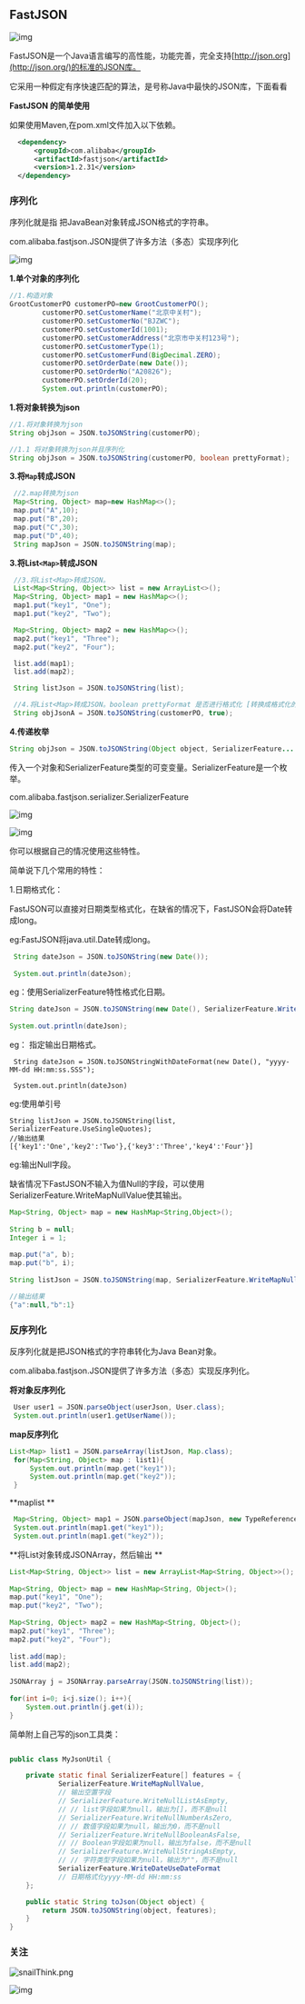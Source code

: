##  FastJSON 

![img](https://whcoding.oss-cn-hangzhou.aliyuncs.com/img/20220531092141.jpeg)

FastJSON是一个Java语言编写的高性能，功能完善，完全支持[http://json.org](http://json.org/)的标准的JSON库。

它采用一种假定有序快速匹配的算法，是号称Java中最快的JSON库，下面看看



**FastJSON 的简单使用**


如果使用Maven,在pom.xml文件加入以下依赖。

```xml
  <dependency>
      <groupId>com.alibaba</groupId>
      <artifactId>fastjson</artifactId>
      <version>1.2.31</version>
  </dependency>
```



### 序列化

序列化就是指 把JavaBean对象转成JSON格式的字符串。

com.alibaba.fastjson.JSON提供了许多方法（多态）实现序列化

![img](https://whcoding.oss-cn-hangzhou.aliyuncs.com/img/20220531092124.png)

 

**1.单个对象的序列化**

```java
//1.构造对象
GrootCustomerPO customerPO=new GrootCustomerPO();
        customerPO.setCustomerName("北京中关村");
        customerPO.setCustomerNo("BJZWC");
        customerPO.setCustomerId(1001);
        customerPO.setCustomerAddress("北京市中关村123号");
        customerPO.setCustomerType(1);
        customerPO.setCustomerFund(BigDecimal.ZERO);
        customerPO.setOrderDate(new Date());
        customerPO.setOrderNo("A20826");
        customerPO.setOrderId(20);
        System.out.println(customerPO);
```



**1.将对象转换为json**

```java
//1.将对象转换为json
String objJson = JSON.toJSONString(customerPO);

//1.1 将对象转换为json并且序列化
String objJson = JSON.toJSONString(customerPO, boolean prettyFormat);

```



**3.将`Map`转成JSON**



```java
 //2.map转换为json
 Map<String, Object> map=new HashMap<>();
 map.put("A",10);
 map.put("B",20);
 map.put("C",30);
 map.put("D",40);
 String mapJson = JSON.toJSONString(map);
```



**3.将List`<Map>`转成JSON**

```java
 //3.将List<Map>转成JSON。
 List<Map<String, Object>> list = new ArrayList<>();
 Map<String, Object> map1 = new HashMap<>();
 map1.put("key1", "One");
 map1.put("key2", "Two");

 Map<String, Object> map2 = new HashMap<>();
 map2.put("key1", "Three");
 map2.put("key2", "Four");

 list.add(map1);
 list.add(map2);

 String listJson = JSON.toJSONString(list);

 //4.将List<Map>转成JSON。boolean prettyFormat 是否进行格式化 [转换成格式化的sql]
 String objJsonA = JSON.toJSONString(customerPO, true);

```



**4.传递枚举**

```java
String objJson = JSON.toJSONString(Object object, SerializerFeature... features) 
```



传入一个对象和SerializerFeature类型的可变变量。SerializerFeature是一个枚举。

com.alibaba.fastjson.serializer.SerializerFeature

![img](https://whcoding.oss-cn-hangzhou.aliyuncs.com/img/20220531092111.png)



![img](https://whcoding.oss-cn-hangzhou.aliyuncs.com/img/20220531092059.png)



你可以根据自己的情况使用这些特性。

简单说下几个常用的特性：

1.日期格式化：

FastJSON可以直接对日期类型格式化，在缺省的情况下，FastJSON会将Date转成long。

eg:FastJSON将java.util.Date转成long。

```java
 String dateJson = JSON.toJSONString(new Date());
         
 System.out.println(dateJson);
```



 eg：使用SerializerFeature特性格式化日期。 

```java
String dateJson = JSON.toJSONString(new Date(), SerializerFeature.WriteDateUseDateFormat);
         
System.out.println(dateJson);
```

 eg： 指定输出日期格式。 

```
 String dateJson = JSON.toJSONStringWithDateFormat(new Date(), "yyyy-MM-dd HH:mm:ss.SSS");
         
 System.out.println(dateJson)

```

 eg:使用单引号

```
String listJson = JSON.toJSONString(list, SerializerFeature.UseSingleQuotes);
//输出结果
[{'key1':'One','key2':'Two'},{'key3':'Three','key4':'Four'}]
```

  eg:输出Null字段。 

  缺省情况下FastJSON不输入为值Null的字段，可以使用SerializerFeature.WriteMapNullValue使其输出。 

 ```java
 Map<String, Object> map = new HashMap<String,Object>();
         
 String b = null;
 Integer i = 1;
         
 map.put("a", b);
 map.put("b", i);
         
 String listJson = JSON.toJSONString(map, SerializerFeature.WriteMapNullValue);

//输出结果
{"a":null,"b":1}
 ```





### 反序列化

反序列化就是把JSON格式的字符串转化为Java Bean对象。

com.alibaba.fastjson.JSON提供了许多方法（多态）实现反序列化。



**将对象反序列化**

```java
 User user1 = JSON.parseObject(userJson, User.class);
 System.out.println(user1.getUserName());
```



**map反序列化**

```java
List<Map> list1 = JSON.parseArray(listJson, Map.class);
 for(Map<String, Object> map : list1){
     System.out.println(map.get("key1"));
     System.out.println(map.get("key2"));         
 }
```

**maplist **

```java
 Map<String, Object> map1 = JSON.parseObject(mapJson, new TypeReference<Map<String, Object>>(){});
 System.out.println(map1.get("key1"));
 System.out.println(map1.get("key2"));
```



**将List对象转成JSONArray，然后输出 **

```java
List<Map<String, Object>> list = new ArrayList<Map<String, Object>>();
        
Map<String, Object> map = new HashMap<String, Object>();
map.put("key1", "One");
map.put("key2", "Two");
        
Map<String, Object> map2 = new HashMap<String, Object>();
map2.put("key1", "Three");
map2.put("key2", "Four");
        
list.add(map);
list.add(map2);
        
JSONArray j = JSONArray.parseArray(JSON.toJSONString(list));
         
for(int i=0; i<j.size(); i++){
    System.out.println(j.get(i));
}

```

 简单附上自己写的json工具类： 



```java

public class MyJsonUtil {

	private static final SerializerFeature[] features = {
			SerializerFeature.WriteMapNullValue,
			// 输出空置字段
			// SerializerFeature.WriteNullListAsEmpty,
			// // list字段如果为null，输出为[]，而不是null
			// SerializerFeature.WriteNullNumberAsZero,
			// // 数值字段如果为null，输出为0，而不是null
			// SerializerFeature.WriteNullBooleanAsFalse,
			// // Boolean字段如果为null，输出为false，而不是null
			// SerializerFeature.WriteNullStringAsEmpty,
			// // 字符类型字段如果为null，输出为""，而不是null
			SerializerFeature.WriteDateUseDateFormat
			// 日期格式化yyyy-MM-dd HH:mm:ss
	};

	public static String toJson(Object object) {
		return JSON.toJSONString(object, features);
	}
}
```



### 关注

![snailThink.png](https://whcoding.oss-cn-hangzhou.aliyuncs.com/img/20220531092000.jpeg)

![img](https://whcoding.oss-cn-hangzhou.aliyuncs.com/img/20220531092038.gif)